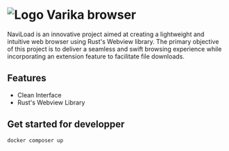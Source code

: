 # ![Logo](ico/varika.ico) Varika browser
NaviLoad is an innovative project aimed at creating a lightweight and intuitive web browser using Rust's Webview library. The primary objective of this project is to deliver a seamless and swift browsing experience while incorporating an extension feature to facilitate file downloads.

## Features
- Clean Interface
- Rust's Webview Library

## Get started for developper
``` docker composer up ```
